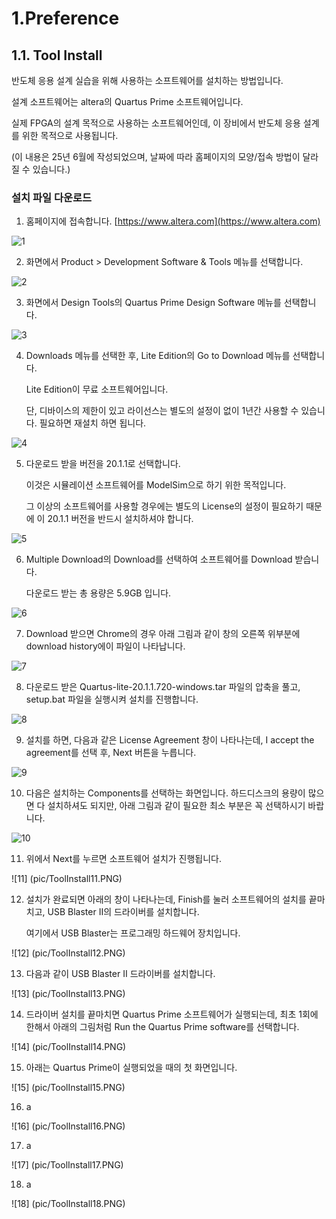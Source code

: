 # 1.Preference


## 1.1. Tool Install



반도체 응용 설계 실습을 위해 사용하는 소프트웨어를 설치하는 방법입니다. 


설계 소프트웨어는 altera의 Quartus Prime 소프트웨어입니다. 


실제 FPGA의 설계 목적으로 사용하는 소프트웨어인데, 이 장비에서 반도체 응용 설계를 위한 목적으로 사용됩니다. 


(이 내용은 25년 6월에 작성되었으며, 날짜에 따라 홈페이지의 모양/접속 방법이 달라질 수 있습니다.) 



### 설치 파일 다운로드 


1. 홈페이지에 접속합니다. [https://www.altera.com](https://www.altera.com)


![1](pic/ToolInstall01.PNG)



2. 화면에서 Product > Development Software & Tools 메뉴를 선택합니다.


![2](pic/ToolInstall02.PNG)



3. 화면에서 Design Tools의 Quartus Prime Design Software 메뉴를 선택합니다. 


![3](pic/ToolInstall03.PNG)



4. Downloads 메뉴를 선택한 후, Lite Edition의 Go to Download 메뉴를 선택합니다. 

   Lite Edition이 무료 소프트웨어입니다. 

   단, 디바이스의 제한이 있고 라이선스는 별도의 설정이 없이 1년간 사용할 수 있습니다. 필요하면 재설치 하면 됩니다. 



![4](pic/ToolInstall04.PNG)


5. 다운로드 받을 버전을 20.1.1로 선택합니다. 

   이것은 시뮬레이션 소프트웨어를 ModelSim으로 하기 위한 목적입니다. 

   그 이상의 소프트웨어를 사용할 경우에는 별도의 License의 설정이 필요하기 때문에 이 20.1.1 버전을 반드시 설치하셔야 합니다. 




![5](pic/ToolInstall05.PNG)


6. Multiple Download의 Download를 선택하여 소프트웨어를 Download 받습니다. 


   다운로드 받는 총 용량은 5.9GB 입니다. 


![6](pic/ToolInstall06.PNG)


7. Download 받으면 Chrome의 경우 아래 그림과 같이 창의 오른쪽 위부분에 download history에이 파일이 나타납니다. 


![7](pic/ToolInstall07.PNG)


8. 다운로드 받은 Quartus-lite-20.1.1.720-windows.tar 파일의 압축을 풀고, setup.bat 파일을 실행시켜 설치를 진행합니다. 


![8](pic/ToolInstall08.PNG)


9. 설치를 하면, 다음과 같은 License Agreement 창이 나타나는데, I accept the agreement를 선택 후, Next 버튼을 누릅니다. 


![9](pic/ToolInstall09.PNG)


10. 다음은 설치하는 Components를 선택하는 화면입니다. 하드디스크의 용량이 많으면 다 설치하셔도 되지만, 아래 그림과 같이 필요한 최소 부분은 꼭 선택하시기 바랍니다. 


![10](pic/ToolInstall10.PNG)

	
11.  위에서 Next를 누르면 소프트웨어 설치가 진행됩니다. 
	
![11]	(pic/ToolInstall11.PNG)
	
12.  설치가 완료되면 아래의 창이 나타나는데, Finish를 눌러 소프트웨어의 설치를 끝마치고, USB Blaster II의 드라이버를 설치합니다.

 
     여기에서 USB Blaster는 프로그래밍 하드웨어 장치입니다.

	
![12]	(pic/ToolInstall12.PNG)
	
13.  다음과 같이 USB Blaster II 드라이버를 설치합니다. 
	
![13]	(pic/ToolInstall13.PNG)
	
14.  드라이버 설치를 끝마치면 Quartus Prime 소프트웨어가 실행되는데, 최초 1회에 한해서 아래의 그림처럼 Run the Quartus Prime software를 선택합니다. 
	
![14]	(pic/ToolInstall14.PNG)
	
15.  아래는 Quartus Prime이 실행되었을 때의 첫 화면입니다. 
	
![15]	(pic/ToolInstall15.PNG)
	
16.  a	
	
![16]	(pic/ToolInstall16.PNG)
	
17.  a	
	
![17]	(pic/ToolInstall17.PNG)
	
18.  a	
	
![18]	(pic/ToolInstall18.PNG)

